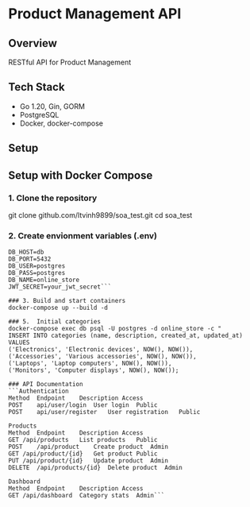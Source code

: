 # Product Management API

## Overview
RESTful API for Product Management

## Tech Stack
- Go 1.20, Gin, GORM  
- PostgreSQL  
- Docker, docker-compose  

## Setup

## Setup with Docker Compose

### 1. Clone the repository
git clone github.com/ltvinh9899/soa_test.git
cd soa_test

### 2. Create envỉonment variables (.env)

```PORT=8080
DB_HOST=db
DB_PORT=5432
DB_USER=postgres
DB_PASS=postgres
DB_NAME=online_store
JWT_SECRET=your_jwt_secret```

### 3. Build and start containers
docker-compose up --build -d

### 5.  Initial categories
docker-compose exec db psql -U postgres -d online_store -c "
INSERT INTO categories (name, description, created_at, updated_at) VALUES
('Electronics', 'Electronic devices', NOW(), NOW()),
('Accessories', 'Various accessories', NOW(), NOW()),
('Laptops', 'Laptop computers', NOW(), NOW()),
('Monitors', 'Computer displays', NOW(), NOW());

### API Documentation
```Authentication
Method	Endpoint	Description	Access
POST	api/user/login	User login	Public
POST	api/user/register	User registration	Public

Products
Method	Endpoint	Description	Access
GET	/api/products	List products	Public
POST	/api/product	Create product	Admin
GET	/api/product/{id}	Get product	Public
PUT	/api/product/{id}	Update product	Admin
DELETE	/api/products/{id}	Delete product	Admin

Dashboard
Method	Endpoint	Description	Access
GET	/api/dashboard	Category stats	Admin```